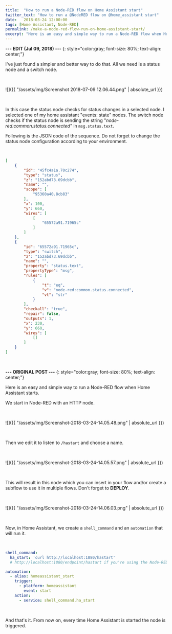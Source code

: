 ```yaml
---
title:  "How to run a Node-RED flow on Home Assistant start"
twitter_text: "How to run a @NodeRED flow on @home_assistant start"
date:   2018-03-24 12:00:00
tags: [Home Assistant, Node-RED]
permalink: /make-a-node-red-flow-run-on-home-assistant-start/
excerpt: "Here is an easy and simple way to run a Node-RED flow when Home Assistant starts."
---
```

<!-- markdownlint-disable html -->
**--- EDIT \(Jul 09, 2018\) ---**
{: style="color:gray; font-size: 80%; text-align: center;"}

I've just found a simpler and better way to do that. All we need is a status node and a switch node.

<br />

![]({{ "/assets/img/Screenshot 2018-07-09 12.06.44.png" | absolute_url }})

<br />

In this case the status node checks for status changes in a selected node. I selected one of my home assistant "events: state" nodes. The switch node checks if the status node is sending the string "*node-red:common.status.connected*" in `msg.status.text`.

Following is the JSON code of the sequence. Do not forget to change the status node configuration according to your environment.

<br />

```json
[
    {
        "id": "45fc4a1a.70c274",
        "type": "status",
        "z": "152abd73.69dcbb",
        "name": "",
        "scope": [
            "95360a40.8cb83"
        ],
        "x": 100,
        "y": 660,
        "wires": [
            [
                "65572a91.71965c"
            ]
        ]
    },
    {
        "id": "65572a91.71965c",
        "type": "switch",
        "z": "152abd73.69dcbb",
        "name": "",
        "property": "status.text",
        "propertyType": "msg",
        "rules": [
            {
                "t": "eq",
                "v": "node-red:common.status.connected",
                "vt": "str"
            }
        ],
        "checkall": "true",
        "repair": false,
        "outputs": 1,
        "x": 230,
        "y": 660,
        "wires": [
            []
        ]
    }
]
```

<br />

**--- ORIGINAL POST ---**
{: style="color:gray; font-size: 80%; text-align: center;"}

Here is an easy and simple way to run a Node-RED flow when Home Assistant starts.

We start in Node-RED with an HTTP node.

<br />

![]({{ "/assets/img/Screenshot-2018-03-24-14.05.48.png" | absolute_url }})

<br />

Then we edit it to listen to `/hastart` and choose a name.

<br />

![]({{ "/assets/img/Screenshot-2018-03-24-14.05.57.png" | absolute_url }})

<br />

This will result in this node which you can insert in your flow and/or create a subflow to use it in multiple flows. Don't forget to **DEPLOY**.

<br />

![]({{ "/assets/img/Screenshot-2018-03-24-14.06.03.png" | absolute_url }})

<br />

Now, in Home Assistant, we create a `shell_command` and an `automation` that will run it.

<br />

```yaml
shell_command:
  ha_start: 'curl http://localhost:1880/hastart'
  # http://localhost:1880/endpoint/hastart if you're using the Node-RED Community Hass.io Add-on.

automation:
  - alias: homeassistant_start
    trigger:
      - platform: homeassistant
        event: start
    action:
      - service: shell_command.ha_start
```

<br />

And that's it. From now on, every time Home Assistant is started the node is triggered.
